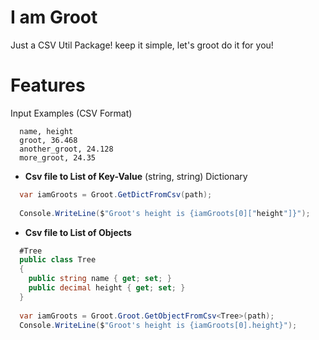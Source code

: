 # I am Groot
Just a CSV Util Package! keep it simple, let's groot do it for you!
# Features

Input Examples (CSV Format)
```csv
  name, height
  groot, 36.468
  another_groot, 24.128
  more_groot, 24.35
```
- **Csv file to List of Key-Value** (string, string) Dictionary
```csharp
  var iamGroots = Groot.GetDictFromCsv(path);
  
  Console.WriteLine($"Groot's height is {iamGroots[0]["height"]}");
```
- **Csv file to List of Objects**
```csharp
  #Tree
  public class Tree
  {
    public string name { get; set; }
    public decimal height { get; set; }
  }
  
  var iamGroots = Groot.Groot.GetObjectFromCsv<Tree>(path);
  Console.WriteLine($"Groot's height is {iamGroots[0].height}");
  
```
